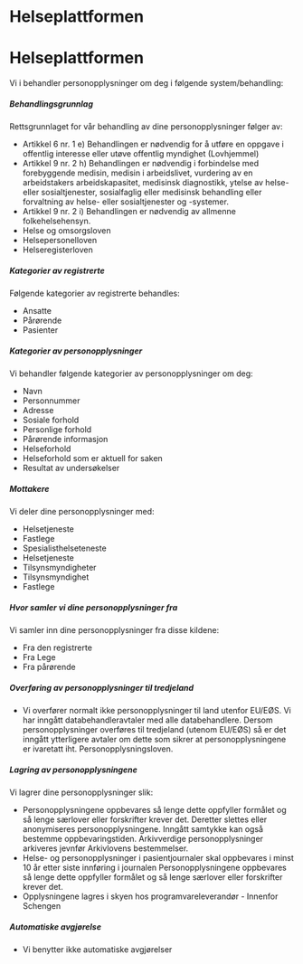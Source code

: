 # Helseplattformen

Helseplattformen
================

  

Vi i behandler personopplysninger om deg i følgende system/behandling:

  

##### Behandlingsgrunnlag

Rettsgrunnlaget for vår behandling av dine personopplysninger følger av:

*   Artikkel 6 nr. 1 e) Behandlingen er nødvendig for å utføre en oppgave i offentlig interesse eller utøve offentlig myndighet (Lovhjemmel)
*   Artikkel 9 nr. 2 h) Behandlingen er nødvendig i forbindelse med forebyggende medisin, medisin i arbeidslivet, vurdering av en arbeidstakers arbeidskapasitet, medisinsk diagnostikk, ytelse av helse- eller sosialtjenester, sosialfaglig eller medisinsk behandling eller forvaltning av helse- eller sosialtjenester og -systemer.
*   Artikkel 9 nr. 2 i) Behandlingen er nødvendig av allmenne folkehelsehensyn.
*   Helse og omsorgsloven
*   Helsepersonelloven
*   Helseregisterloven

##### Kategorier av registrerte

Følgende kategorier av registrerte behandles:

*   Ansatte
*   Pårørende
*   Pasienter

##### Kategorier av personopplysninger

Vi behandler følgende kategorier av personopplysninger om deg:

*   Navn
*   Personnummer
*   Adresse
*   Sosiale forhold
*   Personlige forhold
*   Pårørende informasjon
*   Helseforhold
*   Helseforhold som er aktuell for saken
*   Resultat av undersøkelser

##### Mottakere

Vi deler dine personopplysninger med:

*   Helsetjeneste
*   Fastlege
*   Spesialisthelseteneste
*   Helsetjeneste
*   Tilsynsmyndigheter
*   Tilsynsmyndighet
*   Fastlege

##### Hvor samler vi dine personopplysninger fra

Vi samler inn dine personopplysninger fra disse kildene:

*   Fra den registrerte
*   Fra Lege
*   Fra pårørende

##### Overføring av personopplysninger til tredjeland

*   Vi overfører normalt ikke personopplysninger til land utenfor EU/EØS. Vi har inngått databehandleravtaler med alle databehandlere. Dersom personopplysninger overføres til tredjeland (utenom EU/EØS) så er det inngått ytterligere avtaler om dette som sikrer at personopplysningene er ivaretatt iht. Personopplysningsloven.

##### Lagring av personopplysningene

Vi lagrer dine personopplysninger slik:

*   Personopplysningene oppbevares så lenge dette oppfyller formålet og så lenge særlover eller forskrifter krever det. Deretter slettes eller anonymiseres personopplysningene. Inngått samtykke kan også bestemme oppbevaringstiden. Arkivverdige personopplysninger arkiveres jevnfør Arkivlovens bestemmelser.
*   Helse- og personopplysninger i pasientjournaler skal oppbevares i minst 10 år etter siste innføring i journalen Personopplysningene oppbevares så lenge dette oppfyller formålet og så lenge særlover eller forskrifter krever det.
*   Opplysningene lagres i skyen hos programvareleverandør - Innenfor Schengen

##### Automatiske avgjørelse

*   Vi benytter ikke automatiske avgjørelser